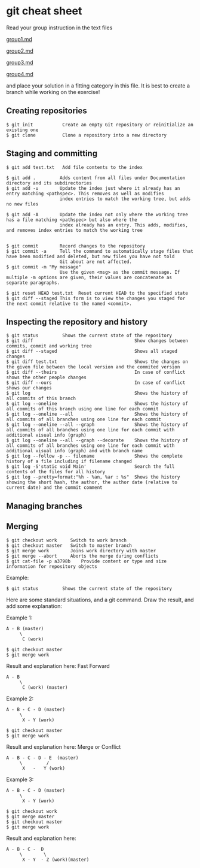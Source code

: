 # git cheat sheet

Read your group instruction in the text files 

[group1.md](group1.md)

[group2.md](group2.md)

[group3.md](group3.md)

[group4.md](group4.md)

and place your solution in a fitting category in this file. It is best to create a branch while working on the exercise!

## Creating repositories

    $ git init           Create an empty Git repository or reinitialize an existing one
    $ git clone          Clone a repository into a new directory


## Staging and committing

    $ git add test.txt   Add file contents to the index

    $ git add .         Adds content from all files under Documentation directory and its subdirectories
    $ git add -u        Update the index just where it already has an entry matching <pathspec>. This removes as well as modifies
                        index entries to match the working tree, but adds no new files

    $ git add -A        Update the index not only where the working tree has a file matching <pathspec> but also where the
                        index already has an entry. This adds, modifies, and removes index entries to match the working tree


    $ git commit        Record changes to the repository
    $ git commit -a     Tell the command to automatically stage files that have been modified and deleted, but new files you have not told
                        Git about are not affected.
    $ git commit -m "My message"
                        Use the given <msg> as the commit message. If multiple -m options are given, their values are concatenate as separate paragraphs.

    $ git reset HEAD test.txt  Reset current HEAD to the specified state
    $ git diff --staged This form is to view the changes you staged for the next commit relative to the named <commit>.

## Inspecting the repository and history

    $ git status         Shows the current state of the repository
    $ git diff										Show changes between commits, commit and working tree
    $ git diff --staged								Shows all staged changes
    $ git diff test.txt								Shows the changes on the given file between the local version and the commited version
    $ git diff --theirs								In case of conflict shows the other people changes
    $ git diff --ours								In case of conflict shows our changes
    $ git log										Shows the history of all commits of this branch
    $ git log --oneline								Shows the history of all commits of this branch using one line for each commit
    $ git log --oneline --all						Shows the history of all commits of all branches using one line for each commit
    $ git log --oneline --all --graph				Shows the history of all commits of all branches using one line for each commit with additional visual info (graph)
    $ git log --oneline --all --graph --decorate    Shows the history of all commits of all branches using one line for each commit with additional visual info (graph) and with branch name
    $ git log --follow -p -- filename				Shows the complete history of a file including if filename changed	
    $ git log -S'static void Main'					Search the full contents of the files for all history 
    $ git log --pretty=format:"%h - %an, %ar : %s"  Shows the history showing the short hash, the author, the author date (relative to current date) and the commit comment

## Managing branches


## Merging

    $ git checkout work		Switch to work branch
    $ git checkout master	Switch to master branch
    $ git merge work		Joins work directory with master
    $ git merge --abort		Aborts the merge during conflicts
    $ git cat-file -p a3798b    Provide content or type and size information for repository objects

Example:

    $ git status         Shows the current state of the repository

Here are some standard situations, and a git command. Draw the result, and add some explanation:

Example 1:

    A - B (master)
         \
          C (work) 
    
    $ git checkout master
    $ git merge work


Result and explanation here: Fast Forward

    A - B 
         \
          C (work) (master)



Example 2:

    A - B - C - D (master)
         \
          X - Y (work)
    
    $ git checkout master
    $ git merge work

Result and explanation here: Merge or Conflict


    A - B - C - D - E  (master)
         \         /
          X   -   Y (work)    


Example 3:

    A - B - C - D (master)
         \
          X - Y (work)
    
    $ git checkout work
    $ git merge master
    $ git checkout master
    $ git merge work

Result and explanation here:


    A - B - C -  D 
         \        \
          X - Y  - Z (work)(master)
    

